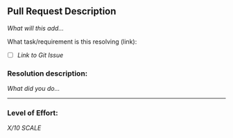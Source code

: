 ## Pull Request Description

*What will this add...*

What task/requirement is this resolving (link):

- [ ] *Link to Git Issue*

### Resolution description:

*What did you do...*

---

### Level of Effort:

*X/10 SCALE*
